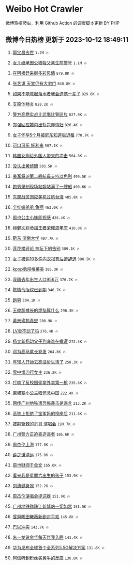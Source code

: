 # Weibo Hot Crawler 



微博热榜爬虫，利用 Github Action 的调度脚本更新 BY PHP 


## 微博今日热榜 更新于 2023-10-12 18:49:11 
1. [郭宝昌去世](https://s.weibo.com/weibo?q=%23%E9%83%AD%E5%AE%9D%E6%98%8C%E5%8E%BB%E4%B8%96%23&t=31&band_rank=1&Refer=top) `1.7M 🔥` 

1. [女儿继承因公牺牲父亲生前警号](https://s.weibo.com/weibo?q=%23%E5%A5%B3%E5%84%BF%E7%BB%A7%E6%89%BF%E5%9B%A0%E5%85%AC%E7%89%BA%E7%89%B2%E7%88%B6%E4%BA%B2%E7%94%9F%E5%89%8D%E8%AD%A6%E5%8F%B7%23&t=31&band_rank=2&Refer=top) `1.1M 🔥` 

1. [在阿根廷采撷多彩风情](https://s.weibo.com/weibo?q=%23%E5%9C%A8%E9%98%BF%E6%A0%B9%E5%BB%B7%E9%87%87%E6%92%B7%E5%A4%9A%E5%BD%A9%E9%A3%8E%E6%83%85%23&t=31&band_rank=3&Refer=top) `879.8K 🔥` 

1. [张艺谋 天堂仍有大宅门](https://s.weibo.com/weibo?q=%E5%BC%A0%E8%89%BA%E8%B0%8B%20%E5%A4%A9%E5%A0%82%E4%BB%8D%E6%9C%89%E5%A4%A7%E5%AE%85%E9%97%A8&t=31&band_rank=4&Refer=top) `840.8K 🔥` 

1. [如果不能救起落水者我会遗憾一辈子](https://s.weibo.com/weibo?q=%23%E5%A6%82%E6%9E%9C%E4%B8%8D%E8%83%BD%E6%95%91%E8%B5%B7%E8%90%BD%E6%B0%B4%E8%80%85%E6%88%91%E4%BC%9A%E9%81%97%E6%86%BE%E4%B8%80%E8%BE%88%E5%AD%90%23&t=31&band_rank=5&Refer=top) `829.6K 🔥` 

1. [支原体肺炎](https://s.weibo.com/weibo?q=%E6%94%AF%E5%8E%9F%E4%BD%93%E8%82%BA%E7%82%8E&t=31&band_rank=6&Refer=top) `828.2K 🔥` 

1. [警方高燃实战比武堪比警匪片](https://s.weibo.com/weibo?q=%23%E8%AD%A6%E6%96%B9%E9%AB%98%E7%87%83%E5%AE%9E%E6%88%98%E6%AF%94%E6%AD%A6%E5%A0%AA%E6%AF%94%E8%AD%A6%E5%8C%AA%E7%89%87%23&t=31&band_rank=7&Refer=top) `827.0K 🔥` 

1. [郑强回应婚内出轨包养情妇](https://s.weibo.com/weibo?q=%23%E9%83%91%E5%BC%BA%E5%9B%9E%E5%BA%94%E5%A9%9A%E5%86%85%E5%87%BA%E8%BD%A8%E5%8C%85%E5%85%BB%E6%83%85%E5%A6%87%23&t=31&band_rank=8&Refer=top) `826.4K 🔥` 

1. [女子怀孕5个月被房东知道后退租](https://s.weibo.com/weibo?q=%23%E5%A5%B3%E5%AD%90%E6%80%80%E5%AD%955%E4%B8%AA%E6%9C%88%E8%A2%AB%E6%88%BF%E4%B8%9C%E7%9F%A5%E9%81%93%E5%90%8E%E9%80%80%E7%A7%9F%23&t=31&band_rank=9&Refer=top) `770.7K 🔥` 

1. [可口可乐 好利来](https://s.weibo.com/weibo?q=%E5%8F%AF%E5%8F%A3%E5%8F%AF%E4%B9%90%20%E5%A5%BD%E5%88%A9%E6%9D%A5&t=31&band_rank=10&Refer=top) `507.1K 🔥` 

1. [韩国女厕给外国人带来的冲击](https://s.weibo.com/weibo?q=%E9%9F%A9%E5%9B%BD%E5%A5%B3%E5%8E%95%E7%BB%99%E5%A4%96%E5%9B%BD%E4%BA%BA%E5%B8%A6%E6%9D%A5%E7%9A%84%E5%86%B2%E5%87%BB&t=31&band_rank=11&Refer=top) `504.8K 🔥` 

1. [没认出黄绮珊](https://s.weibo.com/weibo?q=%23%E6%B2%A1%E8%AE%A4%E5%87%BA%E9%BB%84%E7%BB%AE%E7%8F%8A%23&t=31&band_rank=12&Refer=top) `503.5K 🔥` 

1. [美军将派第二艘航母支持以色列](https://s.weibo.com/weibo?q=%23%E7%BE%8E%E5%86%9B%E5%B0%86%E6%B4%BE%E7%AC%AC%E4%BA%8C%E8%89%98%E8%88%AA%E6%AF%8D%E6%94%AF%E6%8C%81%E4%BB%A5%E8%89%B2%E5%88%97%23&t=31&band_rank=13&Refer=top) `499.5K 🔥` 

1. [跑男录制现场站姐站满了一艘船](https://s.weibo.com/weibo?q=%23%E8%B7%91%E7%94%B7%E5%BD%95%E5%88%B6%E7%8E%B0%E5%9C%BA%E7%AB%99%E5%A7%90%E7%AB%99%E6%BB%A1%E4%BA%86%E4%B8%80%E8%89%98%E8%88%B9%23&t=31&band_rank=14&Refer=top) `490.6K 🔥` 

1. [东部战区回应美机过航台海](https://s.weibo.com/weibo?q=%23%E4%B8%9C%E9%83%A8%E6%88%98%E5%8C%BA%E5%9B%9E%E5%BA%94%E7%BE%8E%E6%9C%BA%E8%BF%87%E8%88%AA%E5%8F%B0%E6%B5%B7%23&t=31&band_rank=15&Refer=top) `485.8K 🔥` 

1. [全红婵弟弟 鱼啊](https://s.weibo.com/weibo?q=%E5%85%A8%E7%BA%A2%E5%A9%B5%E5%BC%9F%E5%BC%9F%20%E9%B1%BC%E5%95%8A&t=31&band_rank=16&Refer=top) `463.0K 🔥` 

1. [周也公主小妹即视感](https://s.weibo.com/weibo?q=%23%E5%91%A8%E4%B9%9F%E5%85%AC%E4%B8%BB%E5%B0%8F%E5%A6%B9%E5%8D%B3%E8%A7%86%E6%84%9F%23&t=31&band_rank=17&Refer=top) `436.4K 🔥` 

1. [檀健次将参加王者荣耀周年庆](https://s.weibo.com/weibo?q=%23%E6%AA%80%E5%81%A5%E6%AC%A1%E5%B0%86%E5%8F%82%E5%8A%A0%E7%8E%8B%E8%80%85%E8%8D%A3%E8%80%80%E5%91%A8%E5%B9%B4%E5%BA%86%23&t=31&band_rank=18&Refer=top) `410.0K 🔥` 

1. [靳东 济南大学](https://s.weibo.com/weibo?q=%E9%9D%B3%E4%B8%9C%20%E6%B5%8E%E5%8D%97%E5%A4%A7%E5%AD%A6&t=31&band_rank=19&Refer=top) `407.7K 🔥` 

1. [莲花楼评论 神坛下的告别](https://s.weibo.com/weibo?q=%E8%8E%B2%E8%8A%B1%E6%A5%BC%E8%AF%84%E8%AE%BA%20%E7%A5%9E%E5%9D%9B%E4%B8%8B%E7%9A%84%E5%91%8A%E5%88%AB&t=31&band_rank=20&Refer=top) `389.1K 🔥` 

1. [女子被偷10多件内衣报警后遭辞退](https://s.weibo.com/weibo?q=%23%E5%A5%B3%E5%AD%90%E8%A2%AB%E5%81%B710%E5%A4%9A%E4%BB%B6%E5%86%85%E8%A1%A3%E6%8A%A5%E8%AD%A6%E5%90%8E%E9%81%AD%E8%BE%9E%E9%80%80%23&t=31&band_rank=21&Refer=top) `388.5K 🔥` 

1. [kpop勇闯格莱美](https://s.weibo.com/weibo?q=%23kpop%E5%8B%87%E9%97%AF%E6%A0%BC%E8%8E%B1%E7%BE%8E%23&t=31&band_rank=22&Refer=top) `385.3K 🔥` 

1. [我国去年出生人口956万](https://s.weibo.com/weibo?q=%23%E6%88%91%E5%9B%BD%E5%8E%BB%E5%B9%B4%E5%87%BA%E7%94%9F%E4%BA%BA%E5%8F%A3956%E4%B8%87%23&t=31&band_rank=23&Refer=top) `376.7K 🔥` 

1. [陈情令版权已到期](https://s.weibo.com/weibo?q=%23%E9%99%88%E6%83%85%E4%BB%A4%E7%89%88%E6%9D%83%E5%B7%B2%E5%88%B0%E6%9C%9F%23&t=31&band_rank=24&Refer=top) `346.7K 🔥` 

1. [跑男](https://s.weibo.com/weibo?q=%E8%B7%91%E7%94%B7&t=31&band_rank=25&Refer=top) `334.1K 🔥` 

1. [王俊凯成长的烦恼算什么](https://s.weibo.com/weibo?q=%23%E7%8E%8B%E4%BF%8A%E5%87%AF%E6%88%90%E9%95%BF%E7%9A%84%E7%83%A6%E6%81%BC%E7%AE%97%E4%BB%80%E4%B9%88%23&t=31&band_rank=26&Refer=top) `296.3K 🔥` 

1. [黄景瑜抓真蛇](https://s.weibo.com/weibo?q=%23%E9%BB%84%E6%99%AF%E7%91%9C%E6%8A%93%E7%9C%9F%E8%9B%87%23&t=31&band_rank=27&Refer=top) `280.9K 🔥` 

1. [LV卖不动了吗](https://s.weibo.com/weibo?q=%23LV%E5%8D%96%E4%B8%8D%E5%8A%A8%E4%BA%86%E5%90%97%23&t=31&band_rank=28&Refer=top) `276.4K 🔥` 

1. [杨立新杨玏父子到底谁在撒谎](https://s.weibo.com/weibo?q=%23%E6%9D%A8%E7%AB%8B%E6%96%B0%E6%9D%A8%E7%8E%8F%E7%88%B6%E5%AD%90%E5%88%B0%E5%BA%95%E8%B0%81%E5%9C%A8%E6%92%92%E8%B0%8E%23&t=31&band_rank=29&Refer=top) `272.5K 🔥` 

1. [邓为高马尾长卷发](https://s.weibo.com/weibo?q=%23%E9%82%93%E4%B8%BA%E9%AB%98%E9%A9%AC%E5%B0%BE%E9%95%BF%E5%8D%B7%E5%8F%91%23&t=31&band_rank=30&Refer=top) `264.8K 🔥` 

1. [年轻人开始去高溢价生活了](https://s.weibo.com/weibo?q=%23%E5%B9%B4%E8%BD%BB%E4%BA%BA%E5%BC%80%E5%A7%8B%E5%8E%BB%E9%AB%98%E6%BA%A2%E4%BB%B7%E7%94%9F%E6%B4%BB%E4%BA%86%23&t=31&band_rank=31&Refer=top) `258.3K 🔥` 

1. [雪中悍刀行女主](https://s.weibo.com/weibo?q=%23%E9%9B%AA%E4%B8%AD%E6%82%8D%E5%88%80%E8%A1%8C%E5%A5%B3%E4%B8%BB%23&t=31&band_rank=32&Refer=top) `236.2K 🔥` 

1. [打响了反校园偷拿外卖第一枪](https://s.weibo.com/weibo?q=%23%E6%89%93%E5%93%8D%E4%BA%86%E5%8F%8D%E6%A0%A1%E5%9B%AD%E5%81%B7%E6%8B%BF%E5%A4%96%E5%8D%96%E7%AC%AC%E4%B8%80%E6%9E%AA%23&t=31&band_rank=33&Refer=top) `235.6K 🔥` 

1. [柬埔寨小公主唱怀念中国](https://s.weibo.com/weibo?q=%23%E6%9F%AC%E5%9F%94%E5%AF%A8%E5%B0%8F%E5%85%AC%E4%B8%BB%E5%94%B1%E6%80%80%E5%BF%B5%E4%B8%AD%E5%9B%BD%23&t=31&band_rank=34&Refer=top) `222.4K 🔥` 

1. [网传广州地铁遭恐怖袭击是谣言](https://s.weibo.com/weibo?q=%23%E7%BD%91%E4%BC%A0%E5%B9%BF%E5%B7%9E%E5%9C%B0%E9%93%81%E9%81%AD%E6%81%90%E6%80%96%E8%A2%AD%E5%87%BB%E6%98%AF%E8%B0%A3%E8%A8%80%23&t=31&band_rank=35&Refer=top) `213.2K 🔥` 

1. [高铁上拒绝了宝爹妈的换座后](https://s.weibo.com/weibo?q=%23%E9%AB%98%E9%93%81%E4%B8%8A%E6%8B%92%E7%BB%9D%E4%BA%86%E5%AE%9D%E7%88%B9%E5%A6%88%E7%9A%84%E6%8D%A2%E5%BA%A7%E5%90%8E%23&t=31&band_rank=36&Refer=top) `211.6K 🔥` 

1. [披荆斩棘的哥哥 演唱会](https://s.weibo.com/weibo?q=%E6%8A%AB%E8%8D%86%E6%96%A9%E6%A3%98%E7%9A%84%E5%93%A5%E5%93%A5%20%E6%BC%94%E5%94%B1%E4%BC%9A&t=31&band_rank=37&Refer=top) `190.7K 🔥` 

1. [广州警方正追查造谣者](https://s.weibo.com/weibo?q=%23%E5%B9%BF%E5%B7%9E%E8%AD%A6%E6%96%B9%E6%AD%A3%E8%BF%BD%E6%9F%A5%E9%80%A0%E8%B0%A3%E8%80%85%23&t=31&band_rank=38&Refer=top) `186.6K 🔥` 

1. [周杰伦上海](https://s.weibo.com/weibo?q=%E5%91%A8%E6%9D%B0%E4%BC%A6%E4%B8%8A%E6%B5%B7&t=31&band_rank=39&Refer=top) `177.0K 🔥` 

1. [薛之谦清远](https://s.weibo.com/weibo?q=%E8%96%9B%E4%B9%8B%E8%B0%A6%E6%B8%85%E8%BF%9C&t=31&band_rank=40&Refer=top) `175.0K 🔥` 

1. [周也财阀千金文](https://s.weibo.com/weibo?q=%23%E5%91%A8%E4%B9%9F%E8%B4%A2%E9%98%80%E5%8D%83%E9%87%91%E6%96%87%23&t=31&band_rank=41&Refer=top) `165.0K 🔥` 

1. [看来我是星期六出生的孩子](https://s.weibo.com/weibo?q=%23%E7%9C%8B%E6%9D%A5%E6%88%91%E6%98%AF%E6%98%9F%E6%9C%9F%E5%85%AD%E5%87%BA%E7%94%9F%E7%9A%84%E5%AD%A9%E5%AD%90%23&t=31&band_rank=42&Refer=top) `153.9K 🔥` 

1. [刘涛健身照](https://s.weibo.com/weibo?q=%E5%88%98%E6%B6%9B%E5%81%A5%E8%BA%AB%E7%85%A7&t=31&band_rank=43&Refer=top) `152.2K 🔥` 

1. [周杰伦演唱会提词器](https://s.weibo.com/weibo?q=%23%E5%91%A8%E6%9D%B0%E4%BC%A6%E6%BC%94%E5%94%B1%E4%BC%9A%E6%8F%90%E8%AF%8D%E5%99%A8%23&t=31&band_rank=44&Refer=top) `151.9K 🔥` 

1. [广州地铁称珠江新城站一切如常](https://s.weibo.com/weibo?q=%23%E5%B9%BF%E5%B7%9E%E5%9C%B0%E9%93%81%E7%A7%B0%E7%8F%A0%E6%B1%9F%E6%96%B0%E5%9F%8E%E7%AB%99%E4%B8%80%E5%88%87%E5%A6%82%E5%B8%B8%23&t=31&band_rank=45&Refer=top) `151.5K 🔥` 

1. [曾舜晞田曦薇新剧对手戏](https://s.weibo.com/weibo?q=%23%E6%9B%BE%E8%88%9C%E6%99%9E%E7%94%B0%E6%9B%A6%E8%96%87%E6%96%B0%E5%89%A7%E5%AF%B9%E6%89%8B%E6%88%8F%23&t=31&band_rank=46&Refer=top) `145.8K 🔥` 

1. [巴以冲突](https://s.weibo.com/weibo?q=%23%E5%B7%B4%E4%BB%A5%E5%86%B2%E7%AA%81%23&t=31&band_rank=47&Refer=top) `143.7K 🔥` 

1. [朱一龙说余华每天伴我入睡](https://s.weibo.com/weibo?q=%E6%9C%B1%E4%B8%80%E9%BE%99%E8%AF%B4%E4%BD%99%E5%8D%8E%E6%AF%8F%E5%A4%A9%E4%BC%B4%E6%88%91%E5%85%A5%E7%9D%A1&t=31&band_rank=48&Refer=top) `141.4K 🔥` 

1. [华为发布全球首个全系列5.5G解决方案](https://s.weibo.com/weibo?q=%23%E5%8D%8E%E4%B8%BA%E5%8F%91%E5%B8%83%E5%85%A8%E7%90%83%E9%A6%96%E4%B8%AA%E5%85%A8%E7%B3%BB%E5%88%975.5G%E8%A7%A3%E5%86%B3%E6%96%B9%E6%A1%88%23&t=31&band_rank=49&Refer=top) `131.8K 🔥` 

1. [阿信听到粉丝买黄牛的反应](https://s.weibo.com/weibo?q=%23%E9%98%BF%E4%BF%A1%E5%90%AC%E5%88%B0%E7%B2%89%E4%B8%9D%E4%B9%B0%E9%BB%84%E7%89%9B%E7%9A%84%E5%8F%8D%E5%BA%94%23&t=31&band_rank=50&Refer=top) `130.0K 🔥` 


